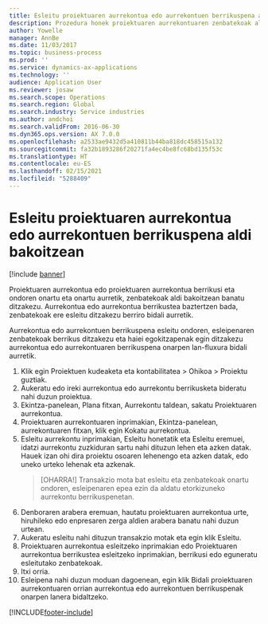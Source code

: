 ```yaml
---
title: Esleitu proiektuaren aurrekontua edo aurrekontuen berrikuspena aldi bakoitzean
description: Prozedura honek proiektuaren aurrekontuaren zenbatekoak aldi bakoitzean nola banatu erakusten du.
author: Yowelle
manager: AnnBe
ms.date: 11/03/2017
ms.topic: business-process
ms.prod: ''
ms.service: dynamics-ax-applications
ms.technology: ''
audience: Application User
ms.reviewer: josaw
ms.search.scope: Operations
ms.search.region: Global
ms.search.industry: Service industries
ms.author: andchoi
ms.search.validFrom: 2016-06-30
ms.dyn365.ops.version: AX 7.0.0
ms.openlocfilehash: a2533ae9432d5a410811b44ba818dc458515a132
ms.sourcegitcommit: fa32b1893286f20271fa4ec4be8fc68bd135f53c
ms.translationtype: HT
ms.contentlocale: eu-ES
ms.lasthandoff: 02/15/2021
ms.locfileid: "5288409"
---
```

# <a name="allocate-a-project-budget-or-budget-revision-across-periods"></a>Esleitu proiektuaren aurrekontua edo aurrekontuen berrikuspena aldi bakoitzean

[!include [banner](../../includes/banner.md)]

Proiektuaren aurrekontua edo proiektuaren aurrekontua berrikusi eta ondoren onartu eta onartu aurretik, zenbatekoak aldi bakoitzean banatu ditzakezu. Aurrekontua edo aurrekontua berrikustea baztertzen bada, zenbatekoak ere esleitu ditzakezu berriro bidali aurretik. 

Aurrekontua edo aurrekontuen berrikuspena esleitu ondoren, esleipenaren zenbatekoak berrikus ditzakezu eta haiei egokitzapenak egin ditzakezu aurrekontua edo aurrekontuaren berrikuspena onarpen lan-fluxura bidali aurretik. 

1. Klik egin Proiektuen kudeaketa eta kontabilitatea > Ohikoa > Proiektu guztiak. 
2. Aukeratu edo ireki aurrekontua edo aurrekontu berrikusketa bideratu nahi duzun proiektua. 
3. Ekintza-panelean, Plana fitxan, Aurrekontu taldean, sakatu Proiektuaren aurrekontua. 
4. Proiektuaren aurrekontuaren inprimakian, Ekintza-panelean, aurrekontuaren fitxan, klik egin Kokatu aurrekontua. 
5. Esleitu aurrekontu inprimakian, Esleitu honetatik eta Esleitu eremuei, idatzi aurrekontu zuzkiduran sartu nahi dituzun lehen eta azken datak. Hauek izan ohi dira proiektu osoaren lehenengo eta azken datak, edo uneko urteko lehenak eta azkenak.  
   > [OHARRA!] Transakzio mota bat esleitu eta zenbatekoak onartu ondoren, esleipenaren epea ezin da aldatu etorkizuneko aurrekontu berrikuspenetan. 
6. Denboraren arabera eremuan, hautatu proiektuaren aurrekontua urte, hiruhileko edo enpresaren zerga aldien arabera banatu nahi duzun urtean.
7. Aukeratu esleitu nahi dituzun transakzio motak eta egin klik Esleitu. 
8. Proiektuaren aurrekontua esleitzeko inprimakian edo Proiektuaren aurrekontua berrikustea esleitzeko inprimakian, berrikusi edo eguneratu esleitutako zenbatekoak. 
9. Itxi orria.
10. Esleipena nahi duzun moduan dagoenean, egin klik Bidali proiektuaren aurrekontuaren orrian aurrekontua edo aurrekontuen berrikuspenak onarpen lanera bidaltzeko.  




[!INCLUDE[footer-include](../../includes/footer-banner.md)]